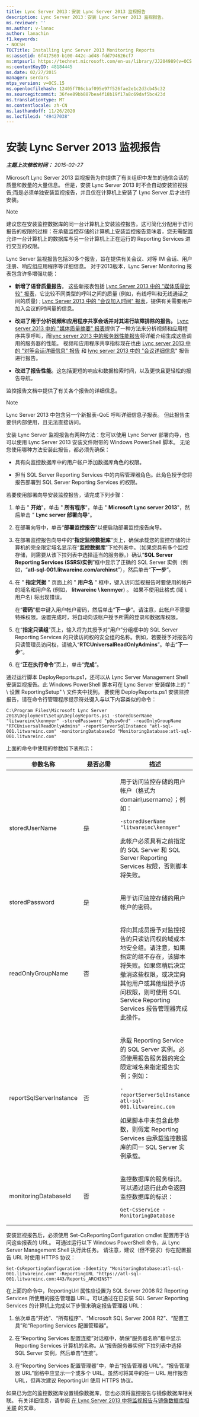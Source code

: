 ```yaml
---
title: Lync Server 2013：安装 Lync Server 2013 监视报告
description: Lync Server 2013：安装 Lync Server 2013 监视报告。
ms.reviewer: ''
ms.author: v-lanac
author: lanachin
f1.keywords:
- NOCSH
TOCTitle: Installing Lync Server 2013 Monitoring Reports
ms:assetid: 6f417569-b100-442c-ad48-fdd794626cf7
ms:mtpsurl: https://technet.microsoft.com/en-us/library/JJ204989(v=OCS.15)
ms:contentKeyID: 48184445
ms.date: 02/27/2015
manager: serdars
mtps_version: v=OCS.15
ms.openlocfilehash: 12405f786cbaf095e97f526fae2e1c2d3cb45c32
ms.sourcegitcommit: 36fee89bb887bea4f18b19f17a8c69daf5bc423d
ms.translationtype: MT
ms.contentlocale: zh-CN
ms.lasthandoff: 11/26/2020
ms.locfileid: "49427038"
---
```

# <a name="installing-lync-server-2013-monitoring-reports"></a>安装 Lync Server 2013 监视报告

<div data-xmlns="http://www.w3.org/1999/xhtml">

<div class="topic" data-xmlns="http://www.w3.org/1999/xhtml" data-msxsl="urn:schemas-microsoft-com:xslt" data-cs="https://msdn.microsoft.com/">

<div data-asp="https://msdn2.microsoft.com/asp">



</div>

<div id="mainSection">

<div id="mainBody">

<span> </span>

_**主题上次修改时间：** 2015-02-27_

Microsoft Lync Server 2013 监视报告为你提供了有关组织中发生的通信会话的质量和数量的大量信息。 但是，安装 Lync Server 2013 时不会自动安装监视报告;而是必须单独安装监视报告，并且仅在计算机上安装了 Lync Server 后才进行安装。

<div>


> [!NOTE]  
> 建议您在安装监控数据库的同一台计算机上安装监控报告。这可简化分配用于访问报告的权限的过程：在承载监控存储的计算机上安装监控报告意味着，您无需配置允许一台计算机上的数据库与另一台计算机上正在运行的 Reporting Services 进行交互的权限。



</div>

Lync Server 监视报告包括30多个报告，旨在提供有关会议、对等 IM 会话、用户注册、响应组应用程序等详细信息。 对于2013版本，Lync Server Monitoring 报表包含许多增强功能：

  - **新增了语音质量报告**。 这些新报表包括 [Lync Server 2013 中的 "媒体质量比较" 报表](lync-server-2013-media-quality-comparison-report.md)，它比较不同类型的呼叫之间的质量 (例如，有线呼叫和无线通话之间的质量) ; [Lync Server 2013 中的 "会议加入时间" 报表](lync-server-2013-conference-join-time-report.md)，提供有关需要用户加入会议的时间量的信息。

  - **改进了用于分析视频和应用程序共享会话并对其进行故障排除的报告。** [Lync server 2013 中的 "媒体质量摘要" 报表](lync-server-2013-media-quality-summary-report.md)提供了一种方法来分析视频和应用程序共享呼叫，而[lync server 2013 中的服务器性能报告](lync-server-2013-server-performance-report.md)将详细介绍生成这些调用的服务器的性能。 视频和应用程序共享指标现在也由 [Lync server 2013 中的 "对等会话详细信息" 报告](lync-server-2013-peer-to-peer-session-detail-report.md) 和 [lync server 2013 中的 "会议详细信息](lync-server-2013-conference-detail-report.md)" 报告进行报告。

  - **改进了报告性能**。这包括更短的响应和数据检索时间，以及更快且更轻松的报告导航。

监控报告文档中提供了有关各个报告的详细信息。

<div>


> [!NOTE]  
> Lync Server 2013 中包含另一个新报表-QoE 呼叫详细信息子报表。 但此报告主要供内部使用，且无法直接访问。



</div>

安装 Lync Server 监视报告有两种方法：您可以使用 Lync Server 部署向导，也可以使用 Lync Server 2013 安装文件附带的 Windows PowerShell 脚本。 无论您使用哪种方法安装此报告，都必须先确保：

  - 具有向监控数据库中的用户帐户添加数据库角色的权限。

  - 担当 SQL Server Reporting Services 中的内容管理器角色。此角色授予您将报告部署到 SQL Server Reporting Services 的权限。

若要使用部署向导安装监控报告，请完成下列步骤：

1.  单击 " **开始**"，单击 " **所有程序**"，单击 " **Microsoft Lync server 2013**"，然后单击 " **Lync server 部署向导**"。

2.  在部署向导中，单击“**部署监控报告**”以便启动部署监控报告向导。

3.  在部署监控报告向导中的“**指定监控数据库**”页上，确保承载您的监控存储的计算机的完全限定域名显示在“**监控数据库**”下拉列表中。（如果您具有多个监控存储，则需要从该下拉列表中选择适当的服务器。）确认“**SQL Server Reporting Services (SSRS)实例**”框中显示了正确的 SQL Server 实例（例如，“**atl-sql-001.litwareinc.com/archinst**”），然后单击“**下一步**”。

4.  在 " **指定凭据** " 页面上的 " **用户名** " 框中，键入访问监视报告时要使用的帐户的域名和用户名 (例如， **litwareinc \\ kenmyer**) 。 如果不使用此格式 (域 \\ 用户名) 将出现错误。
    
    在“**密码**”框中键入用户帐户密码，然后单击“**下一步**”。请注意，此帐户不需要特殊权限。设置完成时，将自动向该帐户授予所需的登录和数据库权限。

5.  在“**指定只读组**”页上，输入将为其授予对“用户”分组框中的 SQL Server Reporting Services 的只读访问权的安全组的名称。例如，若要授予对报告的只读管理员访问权，请输入“**RTCUniversalReadOnlyAdmins**”。单击“**下一步**”。

6.  在“**正在执行命令**”页上，单击“**完成**”。

通过运行脚本 DeployReports.ps1，还可以从 Lync Server Management Shell 安装监视报告。此 Windows PowerShell 脚本可在 Lync Server 安装媒体上的 " \\ 设置 ReportingSetup" \\ 文件夹中找到。 要使用 DeployReports.ps1 安装监控报告，请在命令行管理程序提示符处键入与以下内容类似的命令：

    C:\Program Files\Microsoft Lync Server 2013\Deployment\Setup\DeployReports.ps1 -storedUserName "litwareinc\kenmyer" -storedPassword "p@ssw0rd" -readOnlyGroupName "RTCUniversalReadOnlyAdmins" -reportServerSqlInstance "atl-sql-001.litwareinc.com" -monitoringDatabaseId "MonitoringDatabase:atl-sql-001.litwareinc.com"

上面的命令中使用的参数如下表所示：


<table>
<colgroup>
<col style="width: 33%" />
<col style="width: 33%" />
<col style="width: 33%" />
</colgroup>
<thead>
<tr class="header">
<th>参数名称</th>
<th>是否必需</th>
<th>描述</th>
</tr>
</thead>
<tbody>
<tr class="odd">
<td><p>storedUserName</p></td>
<td><p>是</p></td>
<td><p>用于访问监控存储的用户帐户（格式为 domain\username）；例如：</p>
<pre><code>-storedUserName &quot;litwareinc\kenmyer&quot;</code></pre>
<p>此帐户必须具有之前指定的 SQL Server 和 SQL Server Reporting Services 权限，否则脚本将失败。</p></td>
</tr>
<tr class="even">
<td><p>storedPassword</p></td>
<td><p>是</p></td>
<td><p>用于访问监控存储的用户帐户的密码。</p></td>
</tr>
<tr class="odd">
<td><p>readOnlyGroupName</p></td>
<td><p>否</p></td>
<td><p>将向其成员授予对监控报告的只读访问权的域或本地安全组。请注意，如果指定的组不存在，该脚本将失败。如果您稍后决定撤消这些权限，或决定向其他用户或其他组授予访问权限，则可使用 SQL Service Reporting Services 报告管理器完成此操作。</p></td>
</tr>
<tr class="even">
<td><p>reportSqlServerInstance</p></td>
<td><p>否</p></td>
<td><p>承载 Reporting Service 的 SQL Server 实例。必须使用报告服务器的完全限定域名来指定报告实例；例如：</p>
<pre><code>-reportServerSqlInstance atl-sql-001.litwareinc.com</code></pre>
<p>如果脚本中未包含此参数，则假定 Reporting Services 由承载监控数据库的同一 SQL Server 实例承载。</p></td>
</tr>
<tr class="odd">
<td><p>monitoringDatabaseId</p></td>
<td><p>否</p></td>
<td><p>监控数据库的服务标识。可以通过运行此命令返回监控数据库的标识：</p>
<pre><code>Get-CsService -MonitoringDatabase</code></pre></td>
</tr>
</tbody>
</table>


安装监视报告后，必须使用 Set-CsReportingConfiguration cmdlet 配置用于访问这些报表的 URL。 可通过运行以下 Windows PowerShell 命令，从 Lync Server Management Shell 执行此任务。 请注意，建议（但不要求）你在配置报告 URL 时使用 HTTPS 协议：

    Set-CsReportingConfiguration -Identity "MonitoringDatabase:atl-sql-001.litwareinc.com" -ReportingURL "https://atl-sql-001.litwareinc.com:443/Reports_ARCHINST"

在上面的命令中，ReportingUrl 属性应设置为 SQL Server 2008 R2 Reporting Services 所使用的报告管理器 URL。可以通过在已安装 SQL Server Reporting Services 的计算机上完成以下步骤来确定报告管理器 URL：

1.  依次单击“开始”、“所有程序”、“Microsoft SQL Server 2008 R2”、“配置工具”和“Reporting Services 配置管理器”。

2.  在“Reporting Services 配置连接”对话框中，确保“服务器名称”框中显示 Reporting Services 计算机的名称。从“报告服务器实例”下拉列表中选择 SQL Server 实例，然后单击“连接”。

3.  在“Reporting Services 配置管理器”中，单击“报告管理器 URL”。“报告管理器 URL”窗格中应显示一个或多个 URL。虽然可将其中的任一 URL 用作报告 URL，但再次建议 ReportingUrl 使用 HTTPS 协议。

如果已为您的监控数据库设置镜像数据库，您也必须将监控报告与镜像数据库相关联。 有关详细信息，请参阅 [在 Lync Server 2013 中将监视报告与镜像数据库相关联](lync-server-2013-associating-monitoring-reports-with-a-mirror-database.md) 的文章。

</div>

<span> </span>

</div>

</div>

</div>

